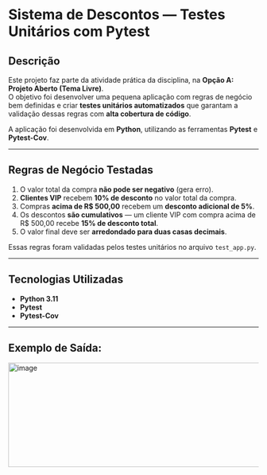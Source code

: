 #  Sistema de Descontos — Testes Unitários com Pytest

##  Descrição

Este projeto faz parte da atividade prática da disciplina, na **Opção A: Projeto Aberto (Tema Livre)**.  
O objetivo foi desenvolver uma pequena aplicação com regras de negócio bem definidas e criar **testes unitários automatizados** que garantam a validação dessas regras com **alta cobertura de código**.

A aplicação foi desenvolvida em **Python**, utilizando as ferramentas **Pytest** e **Pytest-Cov**.

---

##  Regras de Negócio Testadas

1. O valor total da compra **não pode ser negativo** (gera erro).  
2. **Clientes VIP** recebem **10% de desconto** no valor total da compra.  
3. Compras **acima de R$ 500,00** recebem um **desconto adicional de 5%**.  
4. Os descontos **são cumulativos** — um cliente VIP com compra acima de R$ 500,00 recebe **15% de desconto total**.  
5. O valor final deve ser **arredondado para duas casas decimais**.

Essas regras foram validadas pelos testes unitários no arquivo `test_app.py`.

---

##  Tecnologias Utilizadas

- **Python 3.11**
- **Pytest**
- **Pytest-Cov**

---

## Exemplo de Saída:
<img width="763" height="210" alt="image" src="https://github.com/user-attachments/assets/aee0c834-5a7f-4441-8833-cdd3b33c625c" />
